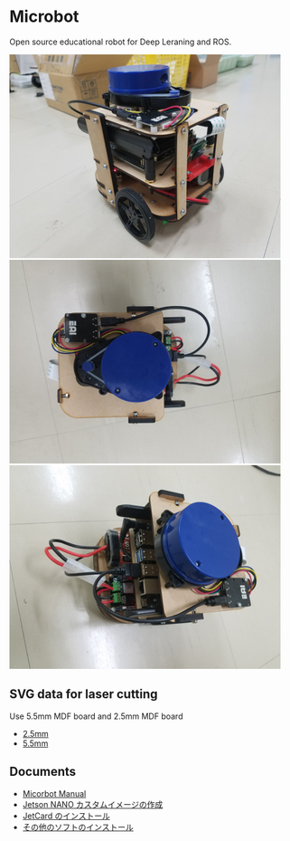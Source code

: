 # Microbot

Open source educational robot for Deep Leraning and ROS.

![20191108_101317.jpg](./images/20191108_101317.jpg)
![20191108_101329.jpg](./images/20191108_101329.jpg)
![20191108_101333.jpg](./images/20191108_101333.jpg)

## SVG data for laser cutting

Use 5.5mm MDF board and 2.5mm MDF board

- [2.5mm](./Laser/Robot/2.5mm/All_2.5.svg)
- [5.5mm](./Laser/Robot/5.5mm/All_5.5.svg)

## Documents

- [Micorbot Manual](https://github.com/KMiyawaki/lectures/blob/master/ros/robots/jetson_microbot_boot_shutdown.md)
- [Jetson NANO カスタムイメージの作成](jetson_sdk.md)
- [JetCard のインストール](install_jetcard.md)
- [その他のソフトのインストール](setup_details.md)
